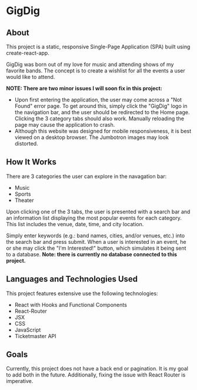 # **GigDig**

## **About**

This project is a static, responsive Single-Page Application (SPA) built using create-react-app.

GigDig was born out of my love for music and attending shows of my favorite bands. The concept is to create a wishlist for all the events a user would like to attend.

**NOTE:  There are two minor issues I will soon fix in this project:**
- Upon first entering the application, the user may come across a "Not Found" error page.  To get around this, simply click the "GigDig" logo in the navigation bar, and the user should be redirected to the Home page.  Clicking the 3 category tabs should also work.  Manually reloading the page may cause the application to crash.
- Although this website was designed for mobile responsiveness, it is best viewed on a desktop browser.  The Jumbotron images may look distorted.

## **How It Works**

There are 3 categories the user can explore in the navagation bar:

- Music
- Sports
- Theater

Upon clicking one of the 3 tabs, the user is presented with a search bar and an information list displaying the most popular events for each category. This list includes the venue, date, time, and city location.

Simply enter keywords (e.g.: band names, cities, and/or venues, etc.) into the search bar and press submit.
When a user is interested in an event, he or she may click the "I'm Interested!" button, which simulates it being sent to a database. **Note: there is currently no database connected to this project.**

## **Languages and Technologies Used**

This project features extensive use the following technologies:

- React with Hooks and Functional Components
- React-Router
- JSX
- CSS
- JavaScript
- Ticketmaster API

## **Goals**

Currently, this project does not have a back end or pagination. It is my goal to add both in the future.  Additionally, fixing the issue with React Router is imperative.
